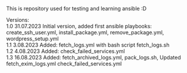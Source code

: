 This is repository used for testing and learning ansible :D 

Versions: \
1.0 31.07.2023 Initial version, added first ansible playbooks: create_ssh_user.yml, install_package.yml, remove_package.yml, wordpress_setup.yml \
1.1 3.08.2023 Added: fetch_logs.yml with bash script fetch_logs.sh \
1.2 4.08.2023 Added: check_failed_services.yml \
1.3 16.08.2023 Added: fetch_archived_logs.yml, pack_logs.sh, Updated fetch_exim_logs.yml check_failed_services.yml
